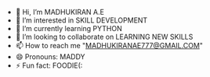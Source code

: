 - 👋 Hi, I’m MADHUKIRAN A.E
- 👀 I’m interested in SKILL DEVELOPMENT
- 🌱 I’m currently learning PYTHON
- 💞️ I’m looking to collaborate on LEARNING NEW SKILLS
- 📫 How to reach me "MADHUKIRANAE777@GMAIL.COM"
- 😄 Pronouns: MADDY
- ⚡ Fun fact: FOODIE(:

<!---
MaddyProjects777/MaddyProjects777 is a ✨ special ✨ repository because its `README.md` (this file) appears on your GitHub profile.
You can click the Preview link to take a look at your changes.
--->
